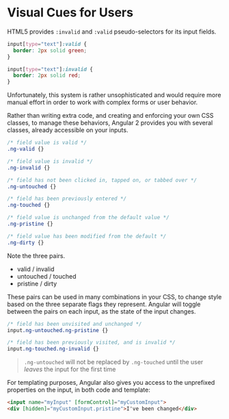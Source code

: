 # Visual Cues for Users

HTML5 provides `:invalid` and `:valid` pseudo-selectors for its input fields.

```css
input[type="text"]:valid {
  border: 2px solid green;
}

input[type="text"]:invalid {
  border: 2px solid red;
}
```

Unfortunately, this system is rather unsophisticated and would require more manual effort in order to work with complex forms or user behavior.


Rather than writing extra code, and creating and enforcing your own CSS classes, to manage these behaviors, Angular 2 provides you with several classes, already accessible on your inputs.


```css
/* field value is valid */
.ng-valid {}

/* field value is invalid */
.ng-invalid {}

/* field has not been clicked in, tapped on, or tabbed over */
.ng-untouched {}

/* field has been previously entered */
.ng-touched {}

/* field value is unchanged from the default value */
.ng-pristine {}

/* field value has been modified from the default */
.ng-dirty {}
```

Note the three pairs.
- valid / invalid
- untouched / touched
- pristine / dirty

These pairs can be used in many combinations in your CSS, to change style based on the three separate flags they represent. Angular will toggle between the pairs on each input, as the state of the input changes.

```css
/* field has been unvisited and unchanged */
input.ng-untouched.ng-pristine {}

/* field has been previously visited, and is invalid */
input.ng-touched.ng-invalid {}
```

> `.ng-untouched` will not be replaced by `.ng-touched` until the user _leaves_ the input for the first time

For templating purposes, Angular also gives you access to the unprefixed properties on the input, in both code and template:

```html
<input name="myInput" [formControl]="myCustomInput">
<div [hidden]="myCustomInput.pristine">I've been changed</div>
```
